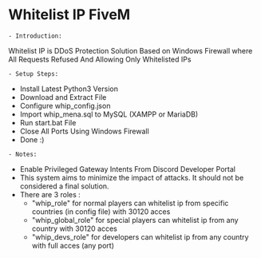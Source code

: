# Whitelist IP FiveM

`- Introduction:`

Whitelist IP is DDoS Protection Solution Based on Windows Firewall where All Requests Refused And Allowing Only Whitelisted IPs 

`- Setup Steps:`

- Install Latest Python3 Version
- Download and Extract File
- Configure whip_config.json
- Import whip_mena.sql to MySQL (XAMPP or MariaDB)
- Run start.bat File
- Close All Ports Using Windows Firewall
- Done :)

`- Notes:`

- Enable Privileged Gateway Intents From Discord Developer Portal
- This system aims to minimize the impact of attacks. It should not be considered a final solution.
- There are 3 roles :
  - "whip_role" for normal players can whitelist ip from specific countries (in config file) with 30120 acces
  - "whip_global_role" for special players can whitelist ip from any country with 30120 acces
  - "whip_devs_role" for developers can whitelist ip from any country with full acces (any port)
  
